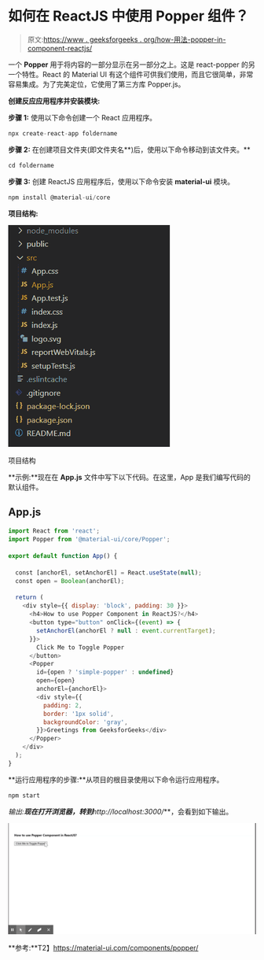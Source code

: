# 如何在 ReactJS 中使用 Popper 组件？

> 原文:[https://www . geeksforgeeks . org/how-用法-popper-in-component-reactjs/](https://www.geeksforgeeks.org/how-to-use-popper-component-in-reactjs/)

一个 **Popper** 用于将内容的一部分显示在另一部分之上。这是 react-popper 的另一个特性。React 的 Material UI 有这个组件可供我们使用，而且它很简单，非常容易集成。为了完美定位，它使用了第三方库 Popper.js。

**创建反应应用程序并安装模块:**

**步骤 1:** 使用以下命令创建一个 React 应用程序。

```jsx
npx create-react-app foldername
```

**步骤 2:** 在创建项目文件夹(即文件夹名**)后，使用以下命令移动到该文件夹。**

```jsx
cd foldername
```

**步骤 3:** 创建 ReactJS 应用程序后，使用以下命令安装 **material-ui** 模块。

```jsx
npm install @material-ui/core
```

**项目结构:**

![](img/f04ae0d8b722a9fff0bd9bd138b29c23.png)

项目结构

**示例:**现在在 **App.js** 文件中写下以下代码。在这里，App 是我们编写代码的默认组件。

## App.js

```jsx
import React from 'react';
import Popper from '@material-ui/core/Popper';

export default function App() {

  const [anchorEl, setAnchorEl] = React.useState(null);
  const open = Boolean(anchorEl);

  return (
    <div style={{ display: 'block', padding: 30 }}>
      <h4>How to use Popper Component in ReactJS?</h4>
      <button type="button" onClick={(event) => {
        setAnchorEl(anchorEl ? null : event.currentTarget);
      }}>
        Click Me to Toggle Popper
      </button>
      <Popper
        id={open ? 'simple-popper' : undefined}
        open={open}
        anchorEl={anchorEl}>
        <div style={{
          padding: 2,
          border: '1px solid',
          backgroundColor: 'gray',
        }}>Greetings from GeeksforGeeks</div>
      </Popper>
    </div>
  );
}
```

**运行应用程序的步骤:**从项目的根目录使用以下命令运行应用程序。

```jsx
npm start
```

**输出:**现在打开浏览器，转到***http://localhost:3000/***，会看到如下输出。

![](img/242067ced83cec926a6beafdfab4397b.png)

**参考:**T2】https://material-ui.com/components/popper/